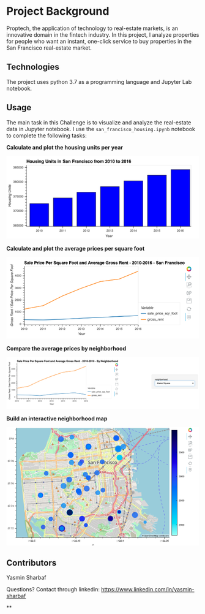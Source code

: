 # Project Background
Proptech, the application of technology to real-estate markets, is an innovative domain in the fintech industry. In this project, I analyze properties for people who want an instant, one-click service to  buy properties in the San Francisco real-estate market. 


## Technologies
The project uses python 3.7 as a programming language and Jupyter Lab notebook. 

## Usage

The main task in this Challenge is to visualize and analyze the real-estate data in  Jupyter notebook. I use the `san_francisco_housing.ipynb` notebook to complete the following tasks:

**Calculate and plot the housing units per year**

![screenshot of SF housing per unit](Images/zoomed-housing-units-by-year.png)

**Calculate and plot the average prices per square foot**

![screenshot of plot avg price per sqft](Images/avg-sale-px-sq-foot-gross-rent.png)

**Compare the average prices by neighborhood**

![screenshot of avg price by neighborhood](Images/pricing-info-by-neighborhood.png)

**Build an interactive neighborhood map**

![screenshot of SF interactivee map](Images/6-4-geoviews-plot.png)

## Contributors

Yasmin Sharbaf

Questions? Contact through linkedin:
https://www.linkedin.com/in/yasmin-sharbaf

**
